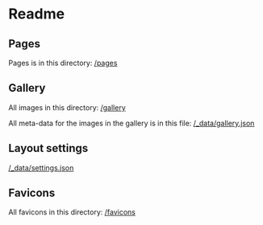 # Readme

## Pages
Pages is in this directory: [/pages](../main/pages)


## Gallery
All images in this directory: [/gallery](../main/gallery)

All meta-data for the images in the gallery is in this file: [/_data/gallery.json](../main/_data/gallery.json)


## Layout settings
[/_data/settings.json](../main/_data/settings.json)


## Favicons
All favicons in this directory: [/favicons](../main/favicons)



